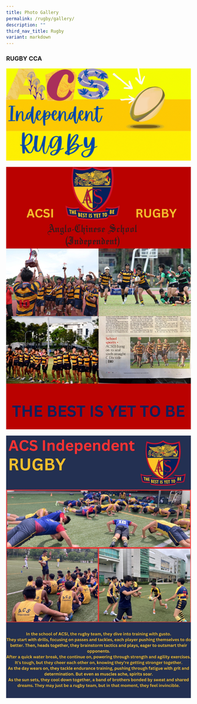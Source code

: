 ```yaml
---
title: Photo Gallery
permalink: /rugby/gallery/
description: ""
third_nav_title: Rugby
variant: markdown
---
```

### **R**UG**B**Y CC**A**
![](/images/CCA%20Sports/Copy_of_rugby_banner_2.gif)

![](/images/CCA%20Sports/rugby_poster.jpg)

![](/images/CCA%20Sports/rugby_poster_2.jpg)